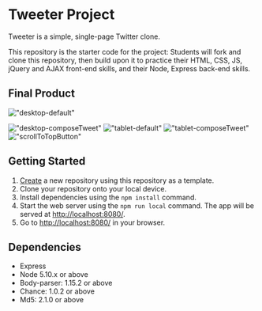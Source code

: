 # Tweeter Project

Tweeter is a simple, single-page Twitter clone.

This repository is the starter code for the project: Students will fork and clone this repository, then build upon it to practice their HTML, CSS, JS, jQuery and AJAX front-end skills, and their Node, Express back-end skills.

## Final Product

!["desktop-default"](https://github.com/samskleung/tweeter/blob/master/screeshots/desktop-default.png)

!["desktop-composeTweet"](https://github.com/samskleung/tweeter/blob/master/screeshots/desktop-composeTweet.png)
!["tablet-default"](https://github.com/samskleung/tweeter/blob/master/screeshots/tablet-default.png)
!["tablet-composeTweet"](https://github.com/samskleung/tweeter/blob/master/screeshots/tablet-composeTweet.png)
!["scrollToTopButton"](https://github.com/samskleung/tweeter/blob/master/screeshots/scrollToTopButton.png)

## Getting Started

1. [Create](https://docs.github.com/en/repositories/creating-and-managing-repositories/creating-a-repository-from-a-template) a new repository using this repository as a template.
2. Clone your repository onto your local device.
3. Install dependencies using the `npm install` command.
3. Start the web server using the `npm run local` command. The app will be served at <http://localhost:8080/>.
4. Go to <http://localhost:8080/> in your browser.

## Dependencies

- Express
- Node 5.10.x or above
- Body-parser: 1.15.2 or above
- Chance: 1.0.2 or above
- Md5: 2.1.0 or above
